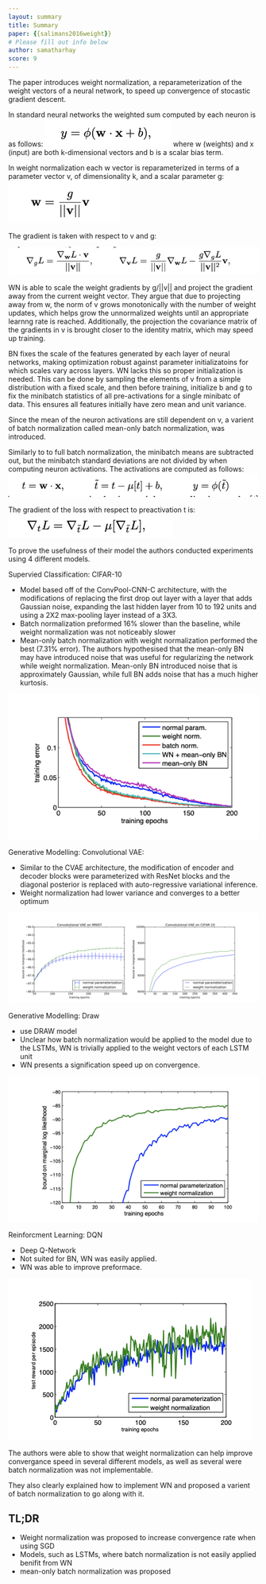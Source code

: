```yaml
---
layout: summary
title: Summary
paper: {{salimans2016weight}}
# Please fill out info below
author: samatharhay
score: 9
---
```


The paper introduces weight normalization, a reparameterization of the weight vectors of a neural network, to speed up convergence of stocastic gradient descent.

In standard neural networks the weighted sum computed by each neuron is as follows:
![weighted sum](salimans2016weight_2a.png)
where w (weights) and x (input) are both k-dimensional vectors and b is a scalar bias term.

In weight normalization each w vector is reparameterized in terms of a parameter vector v, of dimensionality k, and a scalar parameter g: 
![weighted norm](salimans2016weight_2b.png)

The gradient is taken with respect to v and g:

![gradient](salimans2016weight_2c.png)

WN is able to scale the weight gradients by g/||v|| and project the gradient away from the current weight vector. They argue that due to projecting away from w, the norm of v grows monotonically with the number of weight updates, which helps grow the unnormalized weights until an appropriate learnng rate is reached. Additionally, the projection the covariance matrix of the gradients in v is brought closer to the identity matrix, which may speed up training.

BN fixes the scale of the features generated by each layer of neural networks, making optimization robust against parameter initializatoins for which scales vary across layers. WN lacks this so proper initialization is needed. This can be done by sampling the elements of v from a simple distribution with a fixed scale, and then before training, initialize b and g to fix the minibatch statistics of all pre-activations for a single minibatc of data. This ensures all features initially have zero mean and unit variance.


Since the mean of the neuron activations are still dependent on v, a varient of batch normalization called mean-only batch normalization, was introduced.

Similarly to to full batch normalization, the minibatch means are subtracted out, but the minibatch standard deviations are not divided by when computing neuron activations.  The activations are computed as follows:
![activations](salimans2016weight_2d.png)

The gradient of the loss with respect to preactivation t is:
![loss](salimans2016weight_2e.png)

To prove the usefulness of their model the authors conducted experiments using 4 different models.

 Supervied Classification: CIFAR-10
* Model based off of the ConvPool-CNN-C architecture, with the modifications of replacing the first drop out layer with a layer that adds Gaussian noise, expanding the last hidden layer from 10 to 192 units and using a 2X2 max-pooling layer instead of a 3X3.
* Batch normalization preformed 16% slower than the baseline, while weight normalization was not noticeably slower
* Mean-only batch normalization with weight normalization performed the best (7.31% error). The authors hypothesised that the mean-only BN may have introduced noise that was useful for regularizing the network while weight normalization. Mean-only BN introduced noise that is approximately Gaussian, while full BN adds noise that has a much higher kurtosis.

![figure 1](salimans2016weight_2f.png)

Generative Modelling: Convolutional VAE: 
* Similar to the CVAE architecture, the modification of encoder and decoder blocks were parameterized with ResNet blocks and the diagonal posterior is replaced with auto-regressive variational inference.
* Weight normalization had lower variance and converges to a better optimum

![figure 3](salimans2016weight_2g.png)

Generative Modelling: Draw
* use DRAW model
* Unclear how batch normalization would be applied to the model due to the LSTMs, WN is trivially applied to the weight vectors of each LSTM unit
* WN presents a signification speed up on convergence.

![figure 4](salimans2016weight_2i.png)

Reinforcment Learning: DQN
* Deep Q-Network
* Not suited for BN, WN was easily applied.
* WN was able to improve preformace.

![figure 5](salimans2016weight_2h.png)


The authors were able to show that weight normalization can help improve convergance speed in several different models, as well as several were batch normalization was not implementable. 

They also clearly explained how to implement WN and proposed a varient of batch normalization to go along with it.

## TL;DR
* Weight normalization was proposed to increase convergence rate when using SGD
* Models, such as LSTMs, where batch normalization is not easily applied benifit from WN
*  mean-only batch normalization was proposed
